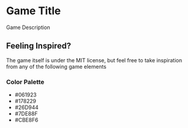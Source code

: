 # Game Title
Game Description

## Feeling Inspired?
The game itself is under the MIT license, but feel free to take inspiration from any of the following game elements

### Color Palette
- #061923
- #178229
- #26D944
- #7DE88F
- #CBE8F6
